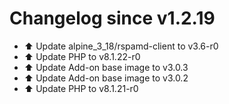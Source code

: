 # Changelog since v1.2.19
- ⬆️ Update alpine_3_18/rspamd-client to v3.6-r0 
- ⬆️ Update PHP to v8.1.22-r0 
- ⬆️ Update Add-on base image to v3.0.3 
- ⬆️ Update Add-on base image to v3.0.2 
- ⬆️ Update PHP to v8.1.21-r0 
